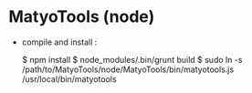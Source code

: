MatyoTools (node)
==========

* compile and install :

    $ npm install
    $ node_modules/.bin/grunt build
    $ sudo ln -s /path/to/MatyoTools/node/MatyoTools/bin/matyotools.js /usr/local/bin/matyotools